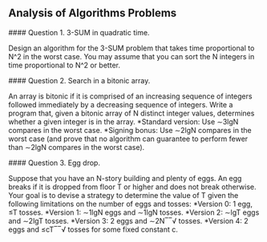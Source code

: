 Analysis of Algorithms Problems
----
<p>
#### Question 1. 3-SUM in quadratic time.
<p>
Design an algorithm for the 3-SUM problem that takes time proportional to N^2 in the worst case. You may assume that you can sort the N integers in time proportional to N^2 or better.

<p>
#### Question 2. Search in a bitonic array.
<p>
An array is bitonic if it is comprised of an increasing sequence of integers followed immediately by a decreasing sequence of integers. Write a program that, given a bitonic array of N distinct integer values, determines whether a given integer is in the array.
*Standard version: Use ∼3lgN compares in the worst case.
*Signing bonus: Use ∼2lgN compares in the worst case (and prove that no algorithm can guarantee to perform fewer than ∼2lgN compares in the worst case).

<p>
#### Question 3. Egg drop.
<p>
 Suppose that you have an N-story building and plenty of eggs. An egg breaks if it is dropped from floor T or higher and does not break otherwise. Your goal is to devise a strategy to determine the value of T given the following limitations on the number of eggs and tosses:
*Version 0: 1 egg, ≤T tosses.
*Version 1: ∼1lgN eggs and ∼1lgN tosses.
*Version 2: ∼lgT eggs and ∼2lgT tosses.
*Version 3: 2 eggs and ∼2N‾‾√ tosses.
*Version 4: 2 eggs and ≤cT‾‾√ tosses for some fixed constant c.